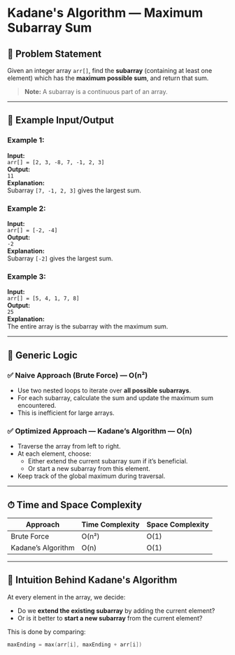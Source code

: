 # Kadane's Algorithm — Maximum Subarray Sum

## 🧠 Problem Statement
Given an integer array `arr[]`, find the **subarray** (containing at least one element) which has the **maximum possible sum**, and return that sum.

> **Note:** A subarray is a continuous part of an array.

---

## 🧪 Example Input/Output

### Example 1:
**Input:**  
`arr[] = [2, 3, -8, 7, -1, 2, 3]`  
**Output:**  
`11`  
**Explanation:**  
Subarray `[7, -1, 2, 3]` gives the largest sum.

### Example 2:
**Input:**  
`arr[] = [-2, -4]`  
**Output:**  
`-2`  
**Explanation:**  
Subarray `[-2]` gives the largest sum.

### Example 3:
**Input:**  
`arr[] = [5, 4, 1, 7, 8]`  
**Output:**  
`25`  
**Explanation:**  
The entire array is the subarray with the maximum sum.

---

## 🔁 Generic Logic

### ✅ Naive Approach (Brute Force) — O(n²)
- Use two nested loops to iterate over **all possible subarrays**.
- For each subarray, calculate the sum and update the maximum sum encountered.
- This is inefficient for large arrays.

### ✅ Optimized Approach — **Kadane’s Algorithm** — O(n)
- Traverse the array from left to right.
- At each element, choose:
  - Either extend the current subarray sum if it’s beneficial.
  - Or start a new subarray from this element.
- Keep track of the global maximum during traversal.

---

## ⏱ Time and Space Complexity

| Approach            | Time Complexity | Space Complexity |
|---------------------|------------------|------------------|
| Brute Force         | O(n²)            | O(1)             |
| Kadane’s Algorithm  | O(n)             | O(1)             |

---

## 🧠 Intuition Behind Kadane's Algorithm

At every element in the array, we decide:
- Do we **extend the existing subarray** by adding the current element?
- Or is it better to **start a new subarray** from the current element?

This is done by comparing:
```cpp
maxEnding = max(arr[i], maxEnding + arr[i])
